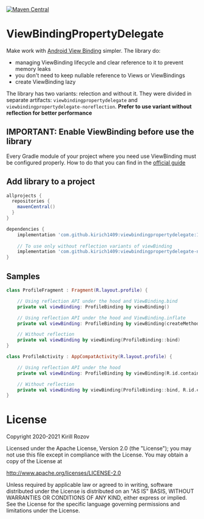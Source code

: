 [![Maven Central](https://maven-badges.herokuapp.com/maven-central/com.github.kirich1409/viewbindingpropertydelegate/badge.svg)](https://maven-badges.herokuapp.com/maven-central/com.github.kirich1409/viewbindingpropertydelegate)

# ViewBindingPropertyDelegate

Make work with [Android View Binding](https://d.android.com/topic/libraries/view-binding) simpler. The library do:
- managing ViewBinding lifecycle and clear reference to it to prevent memory leaks
- you don't need to keep nullable reference to Views or ViewBindings
- create ViewBinding lazy

The library has two variants: relection and without it. They were divided in separate artifacts: `viewbindingpropertydelegate` and `viewbindingpropertydelegate-noreflection`. **Prefer to use variant without reflection for better performance**

## IMPORTANT: Enable ViewBinding before use the library
Every Gradle module of your project where you need use ViewBinding must be configured properly. How to do that you can find in the [official guide](https://d.android.com/topic/libraries/view-binding)

## Add library to a project

```groovy
allprojects {
  repositories {
    mavenCentral()
  }
}

dependencies {
    implementation 'com.github.kirich1409:viewbindingpropertydelegate:1.5.3'
    
    // To use only without reflection variants of viewBinding
    implementation 'com.github.kirich1409:viewbindingpropertydelegate-noreflection:1.5.3'
}
```

## Samples

```kotlin
class ProfileFragment : Fragment(R.layout.profile) {

    // Using reflection API under the hood and ViewBinding.bind
    private val viewBinding: ProfileBinding by viewBinding()

    // Using reflection API under the hood and ViewBinding.inflate
    private val viewBinding: ProfileBinding by viewBinding(createMethod = CreateMethod.INFLATE)

    // Without reflection
    private val viewBinding by viewBinding(ProfileBinding::bind)
}
```

```kotlin
class ProfileActivity : AppCompatActivity(R.layout.profile) {

    // Using reflection API under the hood
    private val viewBinding: ProfileBinding by viewBinding(R.id.container)

    // Without reflection
    private val viewBinding by viewBinding(ProfileBinding::bind, R.id.container)
}
```

# License

   Copyright 2020-2021 Kirill Rozov

   Licensed under the Apache License, Version 2.0 (the "License");
   you may not use this file except in compliance with the License.
   You may obtain a copy of the License at

   http://www.apache.org/licenses/LICENSE-2.0

   Unless required by applicable law or agreed to in writing, software
   distributed under the License is distributed on an "AS IS" BASIS,
   WITHOUT WARRANTIES OR CONDITIONS OF ANY KIND, either express or implied.
   See the License for the specific language governing permissions and
   limitations under the License.
